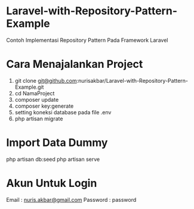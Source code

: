 # Laravel-with-Repository-Pattern-Example
Contoh Implementasi Repository Pattern Pada Framework Laravel

# Cara Menajalankan Project
1. git clone git@github.com:nurisakbar/Laravel-with-Repository-Pattern-Example.git
2. cd NamaProject
3. composer update
4. composer key:generate
5. setting koneksi database pada file .env
6. php artisan migrate
# Import Data Dummy
php artisan db:seed
php artisan serve

# Akun Untuk Login
Email : nuris.akbar@gmail.com
Password : password



